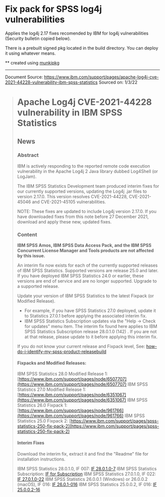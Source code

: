 # Fix pack for SPSS log4j vulnerabilities

Applies the log4j 2.17 fixes recomended by IBM for log4j vulnerabilities (Security bulletin copied below).

There is a prebuilt signed pkg located in the build directory. You can deploy it using whatever means.

** created using [munkipkg](https://github.com/munki/munki-pkg)

---

Document Source: https://www.ibm.com/support/pages/apache-log4j-cve-2021-44228-vulnerability-ibm-spss-statistics
Sourced on: 1/3/22

> # Apache Log4j CVE-2021-44228 vulnerability in IBM SPSS Statistics
>
> ## News
>
> ### Abstract
>
> IBM is actively responding to the reported remote code execution vulnerability in the Apache Log4j 2 Java library dubbed Log4Shell (or LogJam).
>
> The IBM SPSS Statistics Development team produced interim fixes for our currently supported versions, updating the Log4j .jar files to version 2.17.0. This version resolves CVE-2021-44228, CVE-2021-45046 and CVE-2021-45105 vulnerabilities.
>
> NOTE: These fixes are updated to include Log4j version 2.17.0. If you have downloaded fixes from this note before 27 December 2021, download and apply these new, updated fixes.
>
> ### Content
> **IBM SPSS Amos, IBM SPSS Data Access Pack, and the IBM SPSS Concurrent License Manager and Tools products are not affected by this issue.**
>
> An interim fix now exists for each of the currently supported releases of IBM SPSS Statistics. Supported versions are release 25.0 and later.  If you have deployed IBM SPSS Statistics 24.0 or earlier, these versions are end of service and are no longer supported.  Upgrade to a supported release.
>
> Update your version of IBM SPSS Statistics to the latest Fixpack (or Modified Release).
> * For example, if you have SPSS Statistics 27.0 deployed, update it to Statistics 27.0.1 before applying the associated interim fix.
> * IBM SPSS Statistics Subscription updates via the "Help -> Check for updates" menu item.  The interim fix found here applies to IBM SPSS Statistics Subscription release 28.0.1.0 (142) . If you are not at that release, please update to it before applying this interim fix.
>
> If you do not know your current release and Fixpack level,
> See: [how-do-i-identify-my-spss-product-releasebuild](https://www.ibm.com/support/pages/how-do-i-identify-my-spss-product-releasebuild)
>
> #### Fixpacks and Modified Releases:
> IBM SPSS Statistics 28.0 Modified Release 1: [https://www.ibm.com/support/pages/node/6507707](https://www.ibm.com/support/pages/node/6507707)
> IBM SPSS Statistics 27.0 Modified Release 1: [https://www.ibm.com/support/pages/node/6351067](https://www.ibm.com/support/pages/node/6351067)
> IBM SPSS Statistics 26.0 Fixpack 1: [https://www.ibm.com/support/pages/node/961766](https://www.ibm.com/support/pages/node/961766)
> IBM SPSS Statistics 25.0 Fixpack 2: [https://www.ibm.com/support/pages/spss-statistics-250-fix-pack-2](https://www.ibm.com/support/pages/spss-statistics-250-fix-pack-2)
>
> #### Interim Fixes
> Download the interim fix, extract it and find the "Readme" file for installation instructions.
>
> IBM SPSS Statistics 28.0.1.0, IF 007:  [IF 28.0.1.0-7](https://www.ibm.com/support/fixcentral/quickorder?product=ibm%2FInformation+Management%2FSPSS+Statistics&fixids=28.0.1-IM-S28STATC-ALL-IF007&source=SAR)
> IBM SPSS Statistics Subscription:  [IF for Subscription](https://www.ibm.com/support/fixcentral/quickorder?product=ibm%2FInformation+Management%2FSPSS+Statistics&fixids=Sub-IM-S28STATC-ALL-IF003&source=SAR)
> IBM SPSS Statistics 27.0.1.0, IF 022:  [IF 27.0.1.0-22](https://www.ibm.com/support/fixcentral/quickorder?product=ibm%2FInformation+Management%2FSPSS+Statistics&fixids=27.0.1-IM-S27STATC-ALL-IF022&source=SAR)
> IBM SPSS Statistics 26.0.0.1 (Windows) or 26.0.0.2 (macOS), IF 016:  [IF 26.0.1-016](https://www.ibm.com/support/fixcentral/quickorder?product=ibm%2FInformation+Management%2FSPSS+Statistics&fixids=26.0-IM-S26STAT-ALL-FP001-IF016&source=SAR)
> IBM SPSS Statistics 25.0.0.2, IF 016:  [IF 25.0.0.2-16](https://www.ibm.com/support/fixcentral/quickorder?product=ibm%2FInformation+Management%2FSPSS+Statistics&fixids=25.0-IM-S25STAT-ALL-FP002-IF016&source=SAR)
